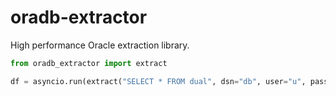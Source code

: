 # oradb-extractor

High performance Oracle extraction library.

```python
from oradb_extractor import extract

df = asyncio.run(extract("SELECT * FROM dual", dsn="db", user="u", password="p"))
```
